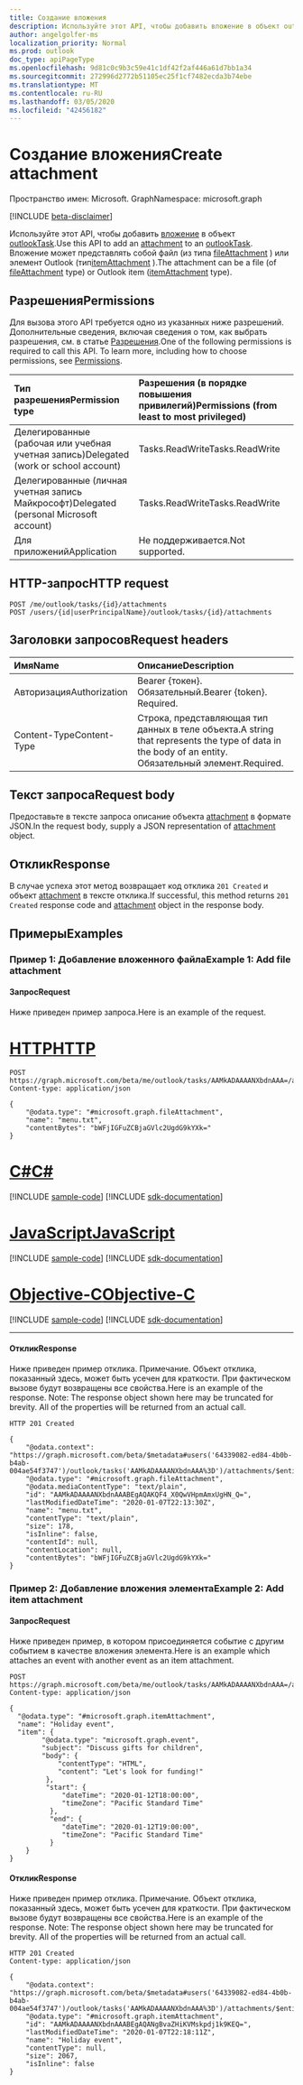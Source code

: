 ```yaml
---
title: Создание вложения
description: Используйте этот API, чтобы добавить вложение в объект outlookTask.
author: angelgolfer-ms
localization_priority: Normal
ms.prod: outlook
doc_type: apiPageType
ms.openlocfilehash: 9d81c0c9b3c59e41c1df42f2af446a61d7bb1a34
ms.sourcegitcommit: 272996d2772b51105ec25f1cf7482ecda3b74ebe
ms.translationtype: MT
ms.contentlocale: ru-RU
ms.lasthandoff: 03/05/2020
ms.locfileid: "42456182"
---
```

# <a name="create-attachment"></a><span data-ttu-id="7d0be-103">Создание вложения</span><span class="sxs-lookup"><span data-stu-id="7d0be-103">Create attachment</span></span>

<span data-ttu-id="7d0be-104">Пространство имен: Microsoft. Graph</span><span class="sxs-lookup"><span data-stu-id="7d0be-104">Namespace: microsoft.graph</span></span>

[!INCLUDE [beta-disclaimer](../../includes/beta-disclaimer.md)]

<span data-ttu-id="7d0be-105">Используйте этот API, чтобы добавить [вложение](../resources/attachment.md) в объект [outlookTask](../resources/outlooktask.md).</span><span class="sxs-lookup"><span data-stu-id="7d0be-105">Use this API to add an [attachment](../resources/attachment.md) to an [outlookTask](../resources/outlooktask.md).</span></span> <span data-ttu-id="7d0be-106">Вложение может представлять собой файл (из типа [fileAttachment](../resources/fileattachment.md) ) или элемент Outlook (тип[itemAttachment](../resources/itemattachment.md) ).</span><span class="sxs-lookup"><span data-stu-id="7d0be-106">The attachment can be a file (of [fileAttachment](../resources/fileattachment.md) type) or Outlook item ([itemAttachment](../resources/itemattachment.md) type).</span></span>

## <a name="permissions"></a><span data-ttu-id="7d0be-107">Разрешения</span><span class="sxs-lookup"><span data-stu-id="7d0be-107">Permissions</span></span>

<span data-ttu-id="7d0be-p102">Для вызова этого API требуется одно из указанных ниже разрешений. Дополнительные сведения, включая сведения о том, как выбрать разрешения, см. в статье [Разрешения](/graph/permissions-reference).</span><span class="sxs-lookup"><span data-stu-id="7d0be-p102">One of the following permissions is required to call this API. To learn more, including how to choose permissions, see [Permissions](/graph/permissions-reference).</span></span>

|<span data-ttu-id="7d0be-110">Тип разрешения</span><span class="sxs-lookup"><span data-stu-id="7d0be-110">Permission type</span></span>      | <span data-ttu-id="7d0be-111">Разрешения (в порядке повышения привилегий)</span><span class="sxs-lookup"><span data-stu-id="7d0be-111">Permissions (from least to most privileged)</span></span>              |
|:--------------------|:---------------------------------------------------------|
|<span data-ttu-id="7d0be-112">Делегированные (рабочая или учебная учетная запись)</span><span class="sxs-lookup"><span data-stu-id="7d0be-112">Delegated (work or school account)</span></span> | <span data-ttu-id="7d0be-113">Tasks.ReadWrite</span><span class="sxs-lookup"><span data-stu-id="7d0be-113">Tasks.ReadWrite</span></span>    |
|<span data-ttu-id="7d0be-114">Делегированные (личная учетная запись Майкрософт)</span><span class="sxs-lookup"><span data-stu-id="7d0be-114">Delegated (personal Microsoft account)</span></span> | <span data-ttu-id="7d0be-115">Tasks.ReadWrite</span><span class="sxs-lookup"><span data-stu-id="7d0be-115">Tasks.ReadWrite</span></span>    |
|<span data-ttu-id="7d0be-116">Для приложений</span><span class="sxs-lookup"><span data-stu-id="7d0be-116">Application</span></span> | <span data-ttu-id="7d0be-117">Не поддерживается.</span><span class="sxs-lookup"><span data-stu-id="7d0be-117">Not supported.</span></span> |

## <a name="http-request"></a><span data-ttu-id="7d0be-118">HTTP-запрос</span><span class="sxs-lookup"><span data-stu-id="7d0be-118">HTTP request</span></span>

<!-- { "blockType": "ignored" } -->

```http
POST /me/outlook/tasks/{id}/attachments
POST /users/{id|userPrincipalName}/outlook/tasks/{id}/attachments
```

## <a name="request-headers"></a><span data-ttu-id="7d0be-119">Заголовки запросов</span><span class="sxs-lookup"><span data-stu-id="7d0be-119">Request headers</span></span>

| <span data-ttu-id="7d0be-120">Имя</span><span class="sxs-lookup"><span data-stu-id="7d0be-120">Name</span></span>       | <span data-ttu-id="7d0be-121">Описание</span><span class="sxs-lookup"><span data-stu-id="7d0be-121">Description</span></span>|
|:---------------|:----------|
| <span data-ttu-id="7d0be-122">Авторизация</span><span class="sxs-lookup"><span data-stu-id="7d0be-122">Authorization</span></span>  | <span data-ttu-id="7d0be-p103">Bearer {токен}. Обязательный.</span><span class="sxs-lookup"><span data-stu-id="7d0be-p103">Bearer {token}. Required.</span></span> |
| <span data-ttu-id="7d0be-125">Content-Type</span><span class="sxs-lookup"><span data-stu-id="7d0be-125">Content-Type</span></span> | <span data-ttu-id="7d0be-126">Строка, представляющая тип данных в теле объекта.</span><span class="sxs-lookup"><span data-stu-id="7d0be-126">A string that represents the type of data in the body of an entity.</span></span> <span data-ttu-id="7d0be-127">Обязательный элемент.</span><span class="sxs-lookup"><span data-stu-id="7d0be-127">Required.</span></span> |

## <a name="request-body"></a><span data-ttu-id="7d0be-128">Текст запроса</span><span class="sxs-lookup"><span data-stu-id="7d0be-128">Request body</span></span>

<span data-ttu-id="7d0be-129">Предоставьте в тексте запроса описание объекта [attachment](../resources/attachment.md) в формате JSON.</span><span class="sxs-lookup"><span data-stu-id="7d0be-129">In the request body, supply a JSON representation of [attachment](../resources/attachment.md) object.</span></span>

## <a name="response"></a><span data-ttu-id="7d0be-130">Отклик</span><span class="sxs-lookup"><span data-stu-id="7d0be-130">Response</span></span>

<span data-ttu-id="7d0be-131">В случае успеха этот метод возвращает код отклика `201 Created` и объект [attachment](../resources/attachment.md) в тексте отклика.</span><span class="sxs-lookup"><span data-stu-id="7d0be-131">If successful, this method returns `201 Created` response code and [attachment](../resources/attachment.md) object in the response body.</span></span>

## <a name="examples"></a><span data-ttu-id="7d0be-132">Примеры</span><span class="sxs-lookup"><span data-stu-id="7d0be-132">Examples</span></span>

### <a name="example-1-add-file-attachment"></a><span data-ttu-id="7d0be-133">Пример 1: Добавление вложенного файла</span><span class="sxs-lookup"><span data-stu-id="7d0be-133">Example 1: Add file attachment</span></span> 

#### <a name="request"></a><span data-ttu-id="7d0be-134">Запрос</span><span class="sxs-lookup"><span data-stu-id="7d0be-134">Request</span></span>

<span data-ttu-id="7d0be-135">Ниже приведен пример запроса.</span><span class="sxs-lookup"><span data-stu-id="7d0be-135">Here is an example of the request.</span></span>


# <a name="http"></a>[<span data-ttu-id="7d0be-136">HTTP</span><span class="sxs-lookup"><span data-stu-id="7d0be-136">HTTP</span></span>](#tab/http)
<!-- {
  "blockType": "request",
  "name": "add_file_attachment_to_task"
}-->

```http
POST https://graph.microsoft.com/beta/me/outlook/tasks/AAMkADAAAANXbdnAAA=/attachments
Content-type: application/json

{
    "@odata.type": "#microsoft.graph.fileAttachment",
    "name": "menu.txt",
    "contentBytes": "bWFjIGFuZCBjaGVlc2UgdG9kYXk="
}
```
# <a name="c"></a>[<span data-ttu-id="7d0be-137">C#</span><span class="sxs-lookup"><span data-stu-id="7d0be-137">C#</span></span>](#tab/csharp)
[!INCLUDE [sample-code](../includes/snippets/csharp/add-file-attachment-to-task-csharp-snippets.md)]
[!INCLUDE [sdk-documentation](../includes/snippets/snippets-sdk-documentation-link.md)]

# <a name="javascript"></a>[<span data-ttu-id="7d0be-138">JavaScript</span><span class="sxs-lookup"><span data-stu-id="7d0be-138">JavaScript</span></span>](#tab/javascript)
[!INCLUDE [sample-code](../includes/snippets/javascript/add-file-attachment-to-task-javascript-snippets.md)]
[!INCLUDE [sdk-documentation](../includes/snippets/snippets-sdk-documentation-link.md)]

# <a name="objective-c"></a>[<span data-ttu-id="7d0be-139">Objective-C</span><span class="sxs-lookup"><span data-stu-id="7d0be-139">Objective-C</span></span>](#tab/objc)
[!INCLUDE [sample-code](../includes/snippets/objc/add-file-attachment-to-task-objc-snippets.md)]
[!INCLUDE [sdk-documentation](../includes/snippets/snippets-sdk-documentation-link.md)]

---


#### <a name="response"></a><span data-ttu-id="7d0be-140">Отклик</span><span class="sxs-lookup"><span data-stu-id="7d0be-140">Response</span></span>

<span data-ttu-id="7d0be-p105">Ниже приведен пример отклика. Примечание. Объект отклика, показанный здесь, может быть усечен для краткости. При фактическом вызове будут возвращены все свойства.</span><span class="sxs-lookup"><span data-stu-id="7d0be-p105">Here is an example of the response. Note: The response object shown here may be truncated for brevity. All of the properties will be returned from an actual call.</span></span>
<!-- {
  "blockType": "response",
  "name": "add_file_attachment_to_task",
  "truncated": true,
  "@odata.type": "microsoft.graph.fileAttachment"
} -->

```http
HTTP 201 Created

{
    "@odata.context": "https://graph.microsoft.com/beta/$metadata#users('64339082-ed84-4b0b-b4ab-004ae54f3747')/outlook/tasks('AAMkADAAAANXbdnAAA%3D')/attachments/$entity",
    "@odata.type": "#microsoft.graph.fileAttachment",
    "@odata.mediaContentType": "text/plain",
    "id": "AAMkADAAAANXbdnAAABEgAQAKQF4_X0QwVHpmAmxUgHN_Q=",
    "lastModifiedDateTime": "2020-01-07T22:13:30Z",
    "name": "menu.txt",
    "contentType": "text/plain",
    "size": 178,
    "isInline": false,
    "contentId": null,
    "contentLocation": null,
    "contentBytes": "bWFjIGFuZCBjaGVlc2UgdG9kYXk="
}
```

### <a name="example-2-add-item-attachment"></a><span data-ttu-id="7d0be-144">Пример 2: Добавление вложения элемента</span><span class="sxs-lookup"><span data-stu-id="7d0be-144">Example 2: Add item attachment</span></span>

#### <a name="request"></a><span data-ttu-id="7d0be-145">Запрос</span><span class="sxs-lookup"><span data-stu-id="7d0be-145">Request</span></span>

<span data-ttu-id="7d0be-146">Ниже приведен пример, в котором присоединяется событие с другим событием в качестве вложения элемента.</span><span class="sxs-lookup"><span data-stu-id="7d0be-146">Here is an example which attaches an event with another event as an item attachment.</span></span>

<!-- {
  "blockType": "request",
  "name": "add_item_attachment_to_task"
}-->

```http
POST https://graph.microsoft.com/beta/me/outlook/tasks/AAMkADAAAANXbdnAAA=/attachments
Content-type: application/json

{
  "@odata.type": "#microsoft.graph.itemAttachment",
  "name": "Holiday event",
  "item": {
        "@odata.type": "microsoft.graph.event",
        "subject": "Discuss gifts for children",
        "body": {
            "contentType": "HTML",
            "content": "Let's look for funding!"
         },
         "start": {
             "dateTime": "2020-01-12T18:00:00",
             "timeZone": "Pacific Standard Time"
          },
          "end": {
             "dateTime": "2020-01-12T19:00:00",
             "timeZone": "Pacific Standard Time"
          }
    }
}
```


#### <a name="response"></a><span data-ttu-id="7d0be-147">Отклик</span><span class="sxs-lookup"><span data-stu-id="7d0be-147">Response</span></span>

<span data-ttu-id="7d0be-p106">Ниже приведен пример отклика. Примечание. Объект отклика, показанный здесь, может быть усечен для краткости. При фактическом вызове будут возвращены все свойства.</span><span class="sxs-lookup"><span data-stu-id="7d0be-p106">Here is an example of the response. Note: The response object shown here may be truncated for brevity. All of the properties will be returned from an actual call.</span></span>
<!-- {
  "blockType": "response",
  "name": "add_item_attachment_to_task",
  "truncated": true,
  "@odata.type": "microsoft.graph.itemAttachment"
} -->

```http
HTTP 201 Created
Content-type: application/json

{
    "@odata.context": "https://graph.microsoft.com/beta/$metadata#users('64339082-ed84-4b0b-b4ab-004ae54f3747')/outlook/tasks('AAMkADAAAANXbdnAAA%3D')/attachments/$entity",
    "@odata.type": "#microsoft.graph.itemAttachment",
    "id": "AAMkADAAAANXbdnAAABEgAQANgBvaZHiKVMskpdj1k9KEQ=",
    "lastModifiedDateTime": "2020-01-07T22:18:11Z",
    "name": "Holiday event",
    "contentType": null,
    "size": 2067,
    "isInline": false
}
```



<!-- uuid: 8fcb5dbc-d5aa-4681-8e31-b001d5168d79
2015-10-25 14:57:30 UTC -->
<!--
{
  "type": "#page.annotation",
  "description": "Create attachment",
  "keywords": "",
  "section": "documentation",
  "tocPath": "",
  "suppressions": [
  ]
}
-->

